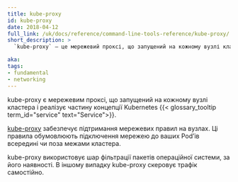 ```yaml
---
title: kube-proxy
id: kube-proxy
date: 2018-04-12
full_link: /uk/docs/reference/command-line-tools-reference/kube-proxy/
short_description: >
  `kube-proxy` — це мережевий проксі, що запущений на кожному вузлі кластера.

aka:
tags:
- fundamental
- networking
---
```


kube-proxy є мережевим проксі, що запущений на кожному вузлі кластера і реалізує частину концепції Kubernetes {{< glossary_tooltip term_id="service" text="Service">}}.

<!--more-->

[kube-proxy](/uk/docs/reference/command-line-tools-reference/kube-proxy/) забезпечує підтримання мережевих правил на вузлах. Ці правила обумовлюють підключення мережею до ваших Podʼів всередині чи поза межами кластера.

kube-proxy використовує шар фільтрації пакетів операційної системи, за його наявності. В іншому випадку kube-proxy скеровує трафік самостійно.
